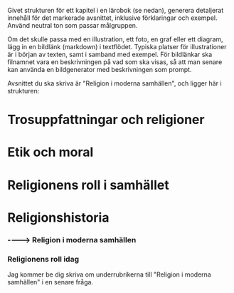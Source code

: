 Givet strukturen för ett kapitel i en lärobok (se nedan), generera detaljerat innehåll för det markerade avsnittet, inklusive förklaringar och exempel.
Använd neutral ton som passar målgruppen.

Om det skulle passa med en illustration, ett foto, en graf eller ett diagram, lägg in en bildlänk (markdown) i textflödet. Typiska platser för illustrationer är i början av texten, samt i samband med exempel.
För bildlänkar ska filnamnet vara en beskrivningen på vad som ska visas, så att man senare kan använda en bildgenerator med beskrivningen som prompt.



Avsnittet du ska skriva är "Religion i moderna samhällen", och ligger här i strukturen:
# Trosuppfattningar och religioner
# Etik och moral
# Religionens roll i samhället
# Religionshistoria
### ----> Religion i moderna samhällen
### Religionens roll idag

Jag kommer be dig skriva om underrubrikerna till "Religion i moderna samhällen" i en senare fråga.